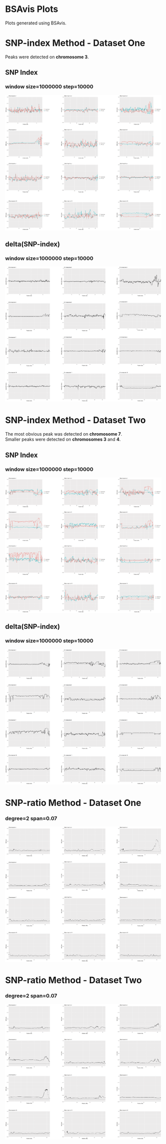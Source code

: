 # BSAvis Plots
Plots generated using BSAvis.

# SNP-index Method - Dataset One
Peaks were detected on **chromosome 3**.
## SNP Index
### window size=1000000 step=10000
![SNP-index](ds1_SNPindex.png)
## delta(SNP-index) 
### window size=1000000 step=10000
![delta(SNP Index)](ds1_deltaSNPindex.png)

# SNP-index Method - Dataset Two
The most obvious peak was detected on **chromosome 7**.<br> Smaller peaks were detected on **chromosomes 3** and **4**.
## SNP Index
### window size=1000000 step=10000
![SNP-index](ds2_SNPindex.png)
## delta(SNP-index) 
### window size=1000000 step=10000
![delta(SNP Index)](ds2_deltaSNPindex.png)

# SNP-ratio Method - Dataset One
### degree=2 span=0.07
![SNP-ratio](ds1_SNPratio.png)

# SNP-ratio Method - Dataset Two
### degree=2 span=0.07
![SNP-ratio](ds2_SNPratio.png)
